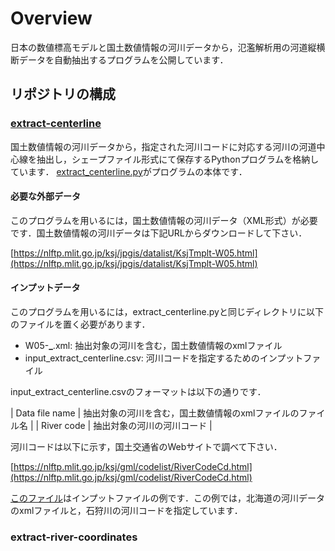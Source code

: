 # Overview
日本の数値標高モデルと国土数値情報の河川データから，氾濫解析用の河道縦横断データを自動抽出するプログラムを公開しています．

## リポジトリの構成

### [extract-centerline](./extract-centerline/)

国土数値情報の河川データから，指定された河川コードに対応する河川の河道中心線を抽出し，シェープファイル形式にて保存するPythonプログラムを格納しています．
[extract_centerline.py](./extract-centerline/extract_centerline.py)がプログラムの本体です．

#### 必要な外部データ

このプログラムを用いるには，国土数値情報の河川データ（XML形式）が必要です．国土数値情報の河川データは下記URLからダウンロードして下さい．

[https://nlftp.mlit.go.jp/ksj/jpgis/datalist/KsjTmplt-W05.html](https://nlftp.mlit.go.jp/ksj/jpgis/datalist/KsjTmplt-W05.html)

#### インプットデータ

このプログラムを用いるには，extract_centerline.pyと同じディレクトリに以下のファイルを置く必要があります．

- W05-**_**.xml: 抽出対象の河川を含む，国土数値情報のxmlファイル
- input_extract_centerline.csv: 河川コードを指定するためのインプットファイル

input_extract_centerline.csvのフォーマットは以下の通りです．

| Data file name  | 抽出対象の河川を含む，国土数値情報のxmlファイルのファイル名 |
| River code  | 抽出対象の河川の河川コード |

河川コードは以下に示す，国土交通省のWebサイトで調べて下さい．

[https://nlftp.mlit.go.jp/ksj/gml/codelist/RiverCodeCd.html](https://nlftp.mlit.go.jp/ksj/gml/codelist/RiverCodeCd.html)

[このファイル](./extract-centerline/input_extract_centerline.csv)はインプットファイルの例です．この例では，北海道の河川データのxmlファイルと，石狩川の河川コードを指定しています．

### extract-river-coordinates


